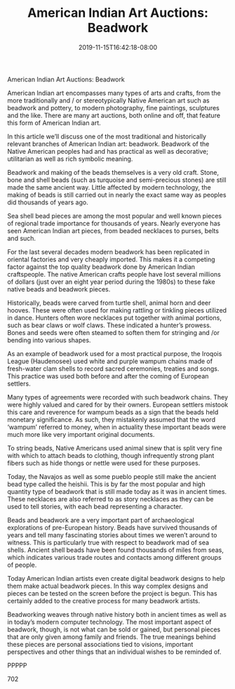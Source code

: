 ﻿---
title: "American Indian Art Auctions: Beadwork"
date: 2019-11-15T16:42:18-08:00
description: "Art Auctions Tips for Web Success"
featured_image: "/images/Art Auctions.jpg"
tags: ["Art Auctions"]
---

American Indian Art Auctions: Beadwork

American Indian art encompasses many types of arts and crafts, from the more traditionally and / or stereotypically Native American art such as beadwork and pottery, to modern photography, fine paintings, sculptures and the like. There are many art auctions, both online and off, that feature this form of American Indian art.

In this article we’ll discuss one of the most traditional and historically relevant branches of American Indian art: beadwork. Beadwork of the Native American peoples had and has practical as well as decorative; utilitarian as well as rich symbolic meaning.

Beadwork and making of the beads themselves is a very old craft. Stone, bone and shell beads (such as turquoise and semi-precious stones) are still made the same ancient way. Little affected by modern technology, the making of beads is still carried out in nearly the exact same way as peoples did thousands of years ago.

Sea shell bead pieces are among the most popular and well known pieces of regional trade importance for thousands of years. Nearly everyone has seen American Indian art pieces, from beaded necklaces to purses, belts and such.

For the last several decades modern beadwork has been replicated in oriental factories and very cheaply imported. This makes it a competing factor against the top quality beadwork done by American Indian craftspeople. The native American crafts people have lost several millions of dollars (just over an eight year period during the 1980s) to these fake native beads and beadwork pieces.

Historically, beads were carved from turtle shell, animal horn and deer hooves. These were often used for making rattling or tinkling pieces utilized in dance. Hunters often wore necklaces put together with animal portions, such as bear claws or wolf claws. These indicated a hunter’s prowess. Bones and seeds were often steamed to soften them for stringing and /or bending into various shapes.

As an example of beadwork used for a most practical purpose, the Iroqois League (Haudenosee) used white and purple wampum chains made of fresh-water clam shells to record sacred ceremonies, treaties and songs. This practice was used both before and after the coming of European settlers.

Many types of agreements were recorded with such beadwork chains. They were highly valued and cared for by their owners. European settlers mistook this care and reverence for wampum beads as a sign that the beads held monetary significance. As such, they mistakenly assumed that the word ‘wampum’ referred to money, when in actuality these important beads were much more like very important original documents.

To string beads, Native Americans used animal sinew that is split very fine with which to attach beads to clothing, though infrequently strong plant fibers such as hide thongs or nettle were used for these purposes.

Today, the Navajos as well as some pueblo people still make the ancient bead type called the heishii. This is by far the most popular and high quantity type of beadwork that is still made today as it was in ancient times. These necklaces are also referred to as story necklaces as they can be used to tell stories, with each bead representing a character.

Beads and beadwork are a very important part of archaeological explorations of pre-European history. Beads have survived thousands of years and tell many fascinating stories about times we weren’t around to witness. This is particularly true with respect to beadwork mad of sea shells. Ancient shell beads have been found thousands of miles from seas, which indicates various trade routes and contacts among different groups of people.

Today American Indian artists even create digital beadwork designs to help them make actual beadwork pieces. In this way complex designs and pieces can be tested on the screen before the project is begun. This has certainly added to the creative process for many beadwork artists.

Beadworking weaves through native history both in ancient times as well as in today’s modern computer technology. The most important aspect of beadwork, though, is not what can be sold or gained, but personal pieces that are only given among family and friends. The true meanings behind these pieces are personal associations tied to visions, important perspectives and other things that an individual wishes to be reminded of.

PPPPP

702
